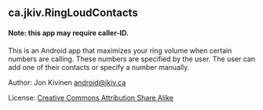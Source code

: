 ## ca.jkiv.RingLoudContacts

#### Note: this app may require caller-ID.

This is an Android app that maximizes your ring volume when certain numbers are calling.  These numbers are specified by the user.  The user can add one of their contacts or specify a number manually.

Author: Jon Kivinen <android@jkiv.ca>

License: <a href="http://creativecommons.org/about/licenses" title="Creative Commons Attribution Share Alike">Creative Commons Attribution Share Alike</a>
